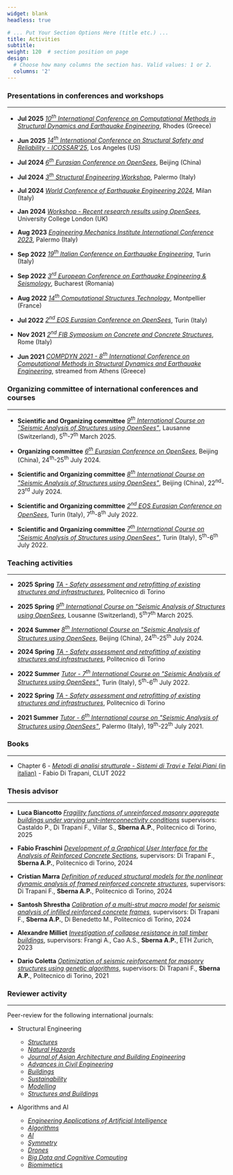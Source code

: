 ```yaml
---
widget: blank
headless: true

# ... Put Your Section Options Here (title etc.) ...
title: Activities
subtitle:
weight: 120  # section position on page
design:
  # Choose how many columns the section has. Valid values: 1 or 2.
  columns: '2'
---
```




### Presentations in conferences and workshops
---

* **Jul 2025** [*10<sup>th</sup> International Conference on Computational Methods in Structural Dynamics and Earthquake Engineering*](/uploads/certificate_presentation_compdyn_2025.pdf), Rhodes (Greece)

* **Jun 2025** [*14<sup>th</sup> International Conference on Structural Safety and Reliability - ICOSSAR'25*](https://www.icossar2025.org/), Los Angeles (US)

* **Jul 2024** [*6<sup>th</sup> Eurasian Conference on OpenSees*](https://www.eurasianopensees.com/beijing-2024/), Beijing (China)

* **Jul 2024** [*3<sup>th</sup> Structural Engineering Workshop*](/uploads/flyer_3rd_structural_engineering_workshop.pdf), Palermo (Italy)

* **Jul 2024** [*World Conference of Earthquake Engineering 2024*](https://www.wcee2024.it/), Milan (Italy)

* **Jan 2024** [*Workshop - Recent research results using OpenSees*](https://www.linkedin.com/feed/update/urn:li:activity:7149133331433947136), University College London (UK)

* **Aug 2023** [*Engineering Mechanics Institute International Conference 2023*](https://emi2023ic.com/), Palermo (Italy)

* **Sep 2022** [*19<sup>th</sup> Italian Conference on Earthquake Engineering*](http://convegno.anidis.it/index.php/anidis/2022), Turin (Italy)

* **Sep 2022** [*3<sup>rd</sup> European Conference on Earthquake Engineering & Seismology*](https://3ecees.ro/), Bucharest (Romania)

* **Aug 2022** [*14<sup>th</sup> Computational Structures Technology*](https://www.cstconference.com/), Montpellier (France)

* **Jul 2022** [*2<sup>nd</sup> EOS Eurasian Conference on OpenSees*](https://eosd2022.weebly.com/), Turin (Italy)

* **Nov 2021** [*2<sup>nd</sup> FIB Symposium on Concrete and Concrete Structures*](http://fibitaliayoung.it/index.php/symposium-2021-english-version/), Rome (Italy)

* **Jun 2021** [*COMPDYN 2021 - 8<sup>th</sup> International Conference on Computational Methods in Structural Dynamics and Earthquake Engineering*](https://2021.compdyn.org/), streamed from Athens (Greece)





### Organizing committee of international conferences and courses
---

* **Scientific and Organizing committee** [*9<sup>th</sup> International Course on "Seismic Analysis of Structures using OpenSees"*](https://www.eurasianopensees.com/os-courses/9th-international-course/), Lausanne (Switzerland), 5<sup>th</sup>-7<sup>th</sup> March 2025.

* **Organizing committee** [*6<sup>th</sup> Eurasian Conference on OpenSees*](https://www.eurasianopensees.com/beijing-2024/), Beijing (China), 24<sup>th</sup>-25<sup>th</sup> July 2024.

* **Scientific and Organizing committee** [*8<sup>th</sup> International Course on "Seismic Analysis of Structures using OpenSees"*](https://www.eurasianopensees.com/eos-course-2024/), Beijing (China), 22<sup>nd</sup>-23<sup>rd</sup> July 2024.

* **Scientific and Organizing committee** [*2<sup>nd</sup> EOS Eurasian Conference on OpenSees*](https://eosd2022.weebly.com/), Turin (Italy), 7<sup>th</sup>-8<sup>th</sup> July 2022.

* **Scientific and Organizing committee** [*7<sup>th</sup> International Course on "Seismic Analysis of Structures using OpenSees"*](https://international.polito.it/catalogue/summer_schools/2022/seismic_analysis_of_structures_using_opensees_summer_school_7th_edition), Turin (Italy), 5<sup>th</sup>-6<sup>th</sup> July 2022.






### Teaching activities
---

* **2025 Spring** [*TA - Safety assessment and retrofitting of existing structures and infrastructures*](https://didattica.polito.it/pls/portal30/gap.pkg_guide.viewGap?p_cod_ins=01UDLVA&p_a_acc=2025&p_header=S&p_lang=IT&multi=N), Politecnico di Torino

* **2025 Spring** [*9<sup>th</sup> International Course on "Seismic Analysis of Structures using OpenSees*](https://www.eurasianopensees.com/os-courses/9th-international-course/), Lousanne (Switzerland), 5<sup>th</sup>7<sup>th</sup> March 2025.

* **2024 Summer** [*8<sup>th</sup> International Course on "Seismic Analysis of Structures using OpenSees*](https://www.eurasianopensees.com/eos-course-2024/), Beijing (China), 24<sup>th</sup>-25<sup>th</sup> July 2024.

* **2024 Spring** [*TA - Safety assessment and retrofitting of existing structures and infrastructures*](https://didattica.polito.it/pls/portal30/gap.pkg_guide.viewGap?p_cod_ins=01UDLVA&p_a_acc=2024&p_header=S&p_lang=IT&multi=N), Politecnico di Torino

* **2022 Summer** [*Tutor - 7<sup>th</sup> International Course on "Seismic Analysis of Structures using OpenSees"*](https://international.polito.it/catalogue/summer_schools/2022/seismic_analysis_of_structures_using_opensees_summer_school_7th_edition), Turin (Italy), 5<sup>th</sup>-6<sup>th</sup> July 2022.

* **2022 Spring** [*TA - Safety assessment and retrofitting of existing structures and infrastructures*](https://didattica.polito.it/pls/portal30/gap.pkg_guide.viewGap?p_cod_ins=01UDLMX&p_a_acc=2022), Politecnico di Torino

* **2021 Summer** [*Tutor - 6<sup>th</sup> International course on "Seismic Analysis of Structures using OpenSees"*](https://www.researchgate.net/profile/Giovanni-Minafo/project/6th-International-Course-on-Seismic-Analysis-of-Structures-using-OpenSees-Finite-element-based-framework-and-civil-engineering-University-of-Palermo/attachment/60cddd7f6160740001e41d10/AS:1036382780792833@1624104318985/download/Progr_OpenSees2021_Palermo_def.pdf?context=ProjectUpdatesLog), Palermo (Italy), 19<sup>th</sup>-22<sup>th</sup> July 2021.


### Books
---

* Chapter 6 - [*Metodi di analisi strutturale - Sistemi di Travi e Telai Piani* (in italian)](https://www.clut.it/ita/architettura-ingegneria-civile-edile-urbanistica-museografia/-/metodi-di-analisi-strutturale-sistemi-di-travi-e-telai-piani/503.html) - Fabio Di Trapani, CLUT 2022 




### Thesis advisor
---

* **Luca Biancotto** [*Fragility functions of unreinforced masonry aggregate buildings under varying unit-interconnectivity conditions*](https://webthesis.biblio.polito.it/34801/1/tesi.pdf) supervisors: Castaldo P., Di Trapani F., Villar S., **Sberna A.P.**, Politecnico di Torino, 2025

* **Fabio Fraschini** [*Development of a Graphical User Interface for the Analysis of Reinforced Concrete Sections*](https://github.com/AntonioSberna/RC-Section-Flex-GUI), supervisors: Di Trapani F., **Sberna A.P.**, Politecnico di Torino, 2024

* **Cristian Marra** [*Definition of reduced structural models for the nonlinear dynamic analysis of framed reinforced concrete structures*](https://webthesis.biblio.polito.it/31432/), supervisors: Di Trapani F., **Sberna A.P.**, Politecnico di Torino, 2024

* **Santosh Shrestha** [*Calibration of a multi-strut macro model for seismic analysis of infilled reinforced concrete frames*](https://webthesis.biblio.polito.it/30754/), supervisors: Di Trapani F., **Sberna A.P.**, Di Benedetto M., Politecnico di Torino, 2024

* **Alexandre Milliet** [*Investigation of collapse resistance in tall timber buildings*](https://frangi.ibk.ethz.ch/de/forschung/reliability-of-glued-laminated-timber/robustness_highrise.html), supervisors: Frangi A., Cao A.S., **Sberna A.P.**, ETH Zurich, 2023

* **Dario Coletta** [*Optimization of seismic reinforcement for masonry structures using genetic algorithms*](https://webthesis.biblio.polito.it/20663/), supervisors: Di Trapani F., **Sberna A.P.**, Politecnico di Torino, 2021 


### Reviewer activity
---
Peer-review for the following international journals:

- Structural Engineering
  - [*Structures*](https://www.sciencedirect.com/journal/structures)
  - [*Natural Hazards*](https://link.springer.com/journal/11069)
  - [*Journal of Asian Architecture and Building Engineering*](https://www.tandfonline.com/journals/tabe20)
  - [*Advances in Civil Engineering*](https://www.hindawi.com/journals/ace/)
  - [*Buildings*](https://www.mdpi.com/journal/buildings)
  - [*Sustainability*](https://www.mdpi.com/journal/sustainability)
  - [*Modelling*](https://www.mdpi.com/journal/modelling)
  - [*Structures and Buildings*](https://www.icevirtuallibrary.com/toc/jstbu/current)


- Algorithms and AI
  - [*Engineering Applications of Artificial Intelligence*](https://www.sciencedirect.com/journal/engineering-applications-of-artificial-intelligence)
  - [*Algorithms*](https://www.mdpi.com/journal/algorithms)
  - [*AI*](https://www.mdpi.com/journal/ai)
  - [*Symmetry*](https://www.mdpi.com/journal/Symmetry)
  - [*Drones*](https://www.mdpi.com/journal/drones)
  - [*Big Data and Cognitive Computing*](https://www.mdpi.com/journal/BDCC)
  - [*Biomimetics*](https://www.mdpi.com/journal/biomimetics)